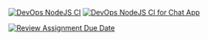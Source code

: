 [![DevOps NodeJS CI](https://github.com/avans-devops/avans-devops-2324-bjornvanbruchem/actions/workflows/ci-api.yml/badge.svg)](https://github.com/avans-devops/avans-devops-2324-bjornvanbruchem/actions/workflows/ci-api.yml)
[![DevOps NodeJS CI for Chat App](https://github.com/avans-devops/avans-devops-2324-bjornvanbruchem/actions/workflows/chat-app-ci-api.yml/badge.svg)](https://github.com/avans-devops/avans-devops-2324-bjornvanbruchem/actions/workflows/chat-app-ci-api.yml)

[![Review Assignment Due Date](https://classroom.github.com/assets/deadline-readme-button-24ddc0f5d75046c5622901739e7c5dd533143b0c8e959d652212380cedb1ea36.svg)](https://classroom.github.com/a/B9F4RYVR)
